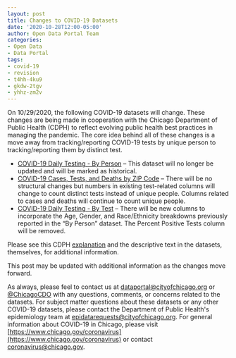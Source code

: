 ```yaml
---
layout: post
title: Changes to COVID-19 Datasets
date: '2020-10-28T12:00-05:00'
author: Open Data Portal Team
categories:
- Open Data
- Data Portal
tags:
- covid-19
- revision
- t4hh-4ku9
- gkdw-2tgv
- yhhz-zm2v
---
```

On 10/29/2020, the following COVID-19 datasets will change. These changes are being made in cooperation with the Chicago Department of Public Health (CDPH) to reflect evolving public health best practices in managing the pandemic. The core idea behind all of these changes is a move away from tracking/reporting COVID-19 tests by unique person to tracking/reporting them by distinct test.

* [COVID-19 Daily Testing - By Person](https://data.cityofchicago.org/d/t4hh-4ku9) – This dataset will no longer be updated and will be marked as historical.
* [COVID-19 Cases, Tests, and Deaths by ZIP Code](https://data.cityofchicago.org/d/yhhz-zm2v) – There will be no structural changes but numbers in existing test-related columns will change to count distinct tests instead of unique people. Columns related to cases and deaths will continue to count unique people.
* [COVID-19 Daily Testing - By Test](https://data.cityofchicago.org/d/gkdw-2tgv) – There will be new columns to incorporate the Age, Gender, and Race/Ethnicity breakdowns previously reported in the “By Person” dataset. The Percent Positive Tests column will be removed.

Please see this CDPH [explanation](https://www.chicago.gov/content/dam/city/depts/cdph/statistics_and_reports/COVID%20POSITIVITY%20RATE%20CHANGES%20102720.pdf) and the descriptive text in the datasets, themselves, for additional information.

This post may be updated with additional information as the changes move forward.

As always, please feel to contact us at [dataportal@cityofchicago.org](mailto:dataportal@cityofchicago.org) or [@ChicagoCDO](https://twitter.com/ChicagoCDO) with any questions, comments, or concerns related to the datasets. For subject matter questions about these datasets or any other COVID-19 datasets, please contact the Department of Public Health's epidemiology team at [epidatarequests@cityofchicago.org](mailto:epidatarequests@cityofchicago.org). For general information about COVID-19 in Chicago, please visit [https://www.chicago.gov/coronavirus](https://www.chicago.gov/coronavirus) or contact [coronavirus@chicago.gov](mailto:coronavirus@chicago.gov).

